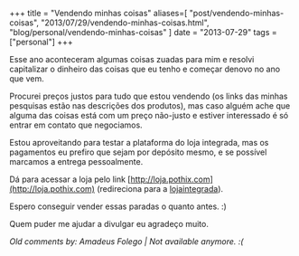 +++
title = "Vendendo minhas coisas"
aliases=[
  "post/vendendo-minhas-coisas",
  "2013/07/29/vendendo-minhas-coisas.html",
  "blog/personal/vendendo-minhas-coisas"
]
date = "2013-07-29"
tags = ["personal"]
+++

Esse ano aconteceram algumas coisas zuadas para mim e resolvi capitalizar o
dinheiro das coisas que eu tenho e começar denovo no ano que vem.

Procurei preços justos para tudo que estou vendendo (os links das minhas
pesquisas estão nas descrições dos produtos), mas caso alguém ache que alguma
das coisas está com um preço não-justo e estiver interessado é só entrar em
contato que negociamos.

Estou aproveitando para testar a plataforma do loja integrada, mas os
pagamentos eu prefiro que sejam por depósito mesmo, e se possível marcamos a
entrega pessoalmente.

Dá para acessar a loja pelo link [http://loja.pothix.com](http://loja.pothix.com)
(redireciona para a [lojaintegrada](http://pothix.lojaintegrada.com.br)).

Espero conseguir vender essas paradas o quanto antes. :)

Quem puder me ajudar a divulgar eu agradeço muito.



_Old comments by: Amadeus Folego | Not available anymore. :(_
